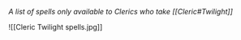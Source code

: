 *A list of spells only available to Clerics who take [[Cleric#Twilight]]*

![[Cleric Twilight spells.jpg]]
